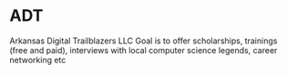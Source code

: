 # ADT
Arkansas Digital Trailblazers LLC
Goal is to offer scholarships, trainings (free and paid), interviews with local computer science legends, career networking etc
